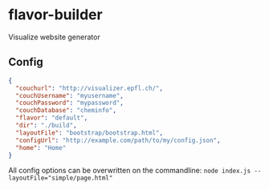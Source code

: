# flavor-builder
Visualize website generator

## Config
```json
{
  "couchurl": "http://visualizer.epfl.ch/",
  "couchUsername": "myusername",
  "couchPassword": "mypassword",
  "couchDatabase": "cheminfo",
  "flavor": "default",
  "dir": "./build",
  "layoutFile": "bootstrap/bootstrap.html",
  "configUrl": "http://example.com/path/to/my/config.json",
  "home": "Home"
}
```

All config options can be overwritten on the commandline:
``` node index.js --layoutFile="simple/page.html" ```
